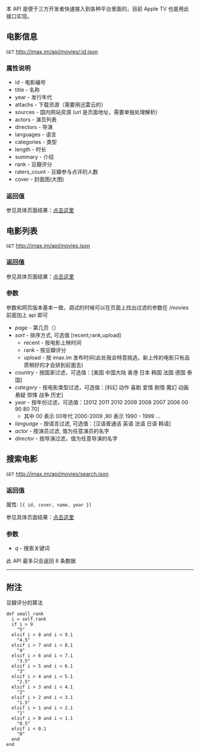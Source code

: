 本 API 是便于三方开发者快速接入到各种平台里面的，目前 Apple TV 也是用此接口实现。

## 电影信息

`GET` http://imax.im/api/movies/:id.json

### 属性说明

* id - 电影编号
* title - 名称
* year - 发行年代
* attachs - 下载资源（需要用迅雷云的）
* sources - 国内网站资源 (url 是页面地址，需要单独处理解析)
* actors - 演员列表 
* directors - 导演
* languages - 语言
* categories - 类型
* length - 时长
* summary - 介绍
* rank - 豆瓣评分 
* raters_count - 豆瓣参与点评的人数
* cover - 封面图(大图)

### 返回值

参见具体页面结果：[点击这里](http://imax.im/api/movies/1.json)

## 电影列表

`GET` http://imax.im/api/movies.json

### 返回值

参见具体页面结果：[点击这里](http://imax.im/api/movies.json)

### 参数

参数和网页版本基本一致，调试的时候可以在页面上找出过滤的参数在 /movies 前面加上 api 即可

* _page_ - 第几页（）
* _sort_ - 排序方式, 可选值 [recent,rank,upload]
    * recent - 按电影上映时间
    * rank - 按豆瓣评分
    * upload - 按 imax.im 发布时间(此处我会特意挑选，新上传的电影只有品质稍好的才会排到前面去)
* _country_ - 按国家过滤，可选值：[美国 中国大陆 香港 日本 韩国 法国 德国 泰国]
* _category_ - 按电影类型过滤，可选值：[科幻 动作 喜剧 爱情 剧情 魔幻 动画 悬疑 惊悚 战争 历史]
* _year_ - 按年份过滤，可选值：[2012 2011 2010 2009 2008 2007 2006 00 90 80 70]
    * 其中 00 表示 00年代 2000-2009 ,90 表示 1990 - 1999 …
* _language_ - 按语言过滤, 可选值：[汉语普通话 英语 法语 日语 韩语]
* _actor_ - 按演员过滤, 值为任意演员的名字
* _director_ - 按导演过滤，值为任意导演的名字

## 搜索电影

`GET` http://imax.im/api/movies/search.json

### 返回值

属性: `[{ id, cover, name, year }]`

参见具体页面结果：[点击这里](http://imax.im/api/movies/search.json?q=变形金刚)

### 参数

* _q_ - 搜索关键词

此 API 最多只会返回 8 条数据

------------------------

## 附注

豆瓣评分的算法

```
def small_rank
  i = self.rank
  if i > 9
    "5"
  elsif i > 8 and i < 9.1
    "4.5"
  elsif i > 7 and i < 8.1
    "4"
  elsif i > 6 and i < 7.1
    "3.5"
  elsif i > 5 and i < 6.1
    "3"
  elsif i > 4 and i < 5.1
    "2.5"
  elsif i > 3 and i < 4.1
    "2"
  elsif i > 2 and i < 3.1
    "1.5"
  elsif i > 1 and i < 2.1
    "1"
  elsif i > 0 and i < 1.1
    "0.5"
  elsif i < 0.1
    "0"
  end
end
```
